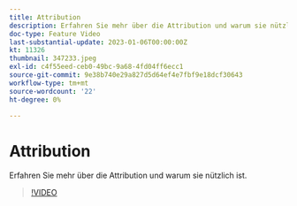 ```yaml
---
title: Attribution
description: Erfahren Sie mehr über die Attribution und warum sie nützlich ist.
doc-type: Feature Video
last-substantial-update: 2023-01-06T00:00:00Z
kt: 11326
thumbnail: 347233.jpeg
exl-id: c4f55eed-ceb0-49bc-9a68-4fd04ff6ecc1
source-git-commit: 9e38b740e29a827d5d64ef4e7fbf9e18dcf30643
workflow-type: tm+mt
source-wordcount: '22'
ht-degree: 0%

---
```


# Attribution

Erfahren Sie mehr über die Attribution und warum sie nützlich ist.

>[!VIDEO](https://video.tv.adobe.com/v/347233/?quality=12&learn=on)
